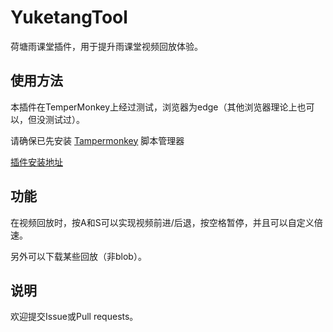 # YuketangTool
荷塘雨课堂插件，用于提升雨课堂视频回放体验。

## 使用方法
本插件在TemperMonkey上经过测试，浏览器为edge（其他浏览器理论上也可以，但没测试过）。

请确保已先安装 [Tampermonkey](https://www.tampermonkey.net/) 脚本管理器

[插件安装地址](https://greasyfork.org/scripts/461578-%E9%9B%A8%E8%AF%BE%E5%A0%82%E8%A7%86%E9%A2%91%E5%9B%9E%E6%94%BE%E6%8F%92%E4%BB%B6/code/%E9%9B%A8%E8%AF%BE%E5%A0%82%E8%A7%86%E9%A2%91%E5%9B%9E%E6%94%BE%E6%8F%92%E4%BB%B6.user.js)

## 功能

在视频回放时，按A和S可以实现视频前进/后退，按空格暂停，并且可以自定义倍速。

另外可以下载某些回放（非blob）。

## 说明
欢迎提交Issue或Pull requests。
